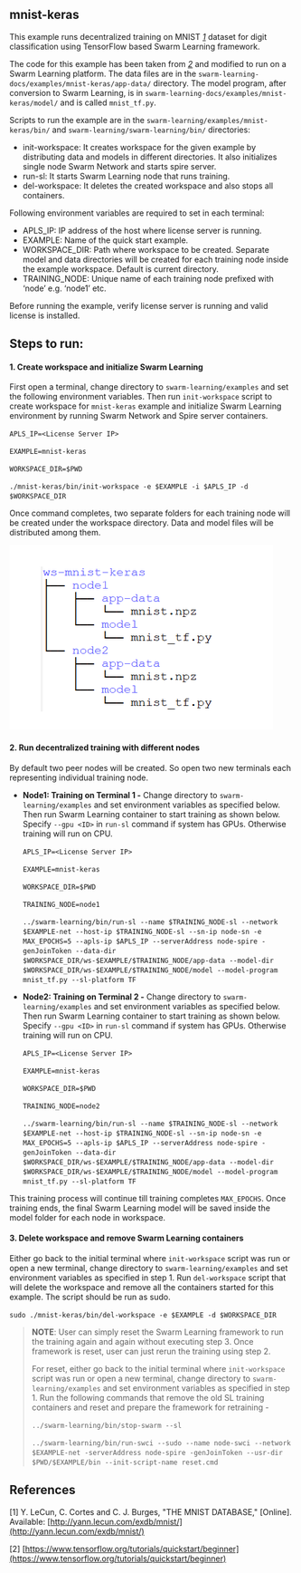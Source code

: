 ## mnist-keras
   
This example runs decentralized training on MNIST *[1](README.md#References)* dataset for digit classification using TensorFlow based Swarm Learning framework.

The code for this example has been taken from *[2](README.md#References)* and modified to run on a Swarm Learning platform. The data files are in the ``swarm-learning-docs/examples/mnist-keras/app-data/`` directory. The model program, after conversion to Swarm Learning, is in ``swarm-learning-docs/examples/mnist-keras/model/`` and is called ``mnist_tf.py``. 

Scripts to run the example are in the ``swarm-learning/examples/mnist-keras/bin/`` and ``swarm-learning/swarm-learning/bin/`` directories:
- init-workspace: It creates workspace for the given example by distributing data and models in different directories. It also initializes single node Swarm Network and starts spire server.
- run-sl: It starts Swarm Learning node that runs training.
- del-workspace: It deletes the created workspace and also stops all containers.
  
Following environment variables are required to set in each terminal:
-	APLS_IP: IP address of the host where license server is running. 
-	EXAMPLE: Name of the quick start example.
-	WORKSPACE_DIR: Path where workspace to be created. Separate model and data directories will be created for each training node inside the example workspace. Default is current directory.
-	TRAINING_NODE: Unique name of each training node prefixed with ‘node’ e.g. ‘node1’ etc.

Before running the example, verify license server is running and valid license is installed.

## Steps to run:
#### 1.	Create workspace and initialize Swarm Learning 
First open a terminal, change directory to ``swarm-learning/examples`` and set the following environment variables. Then run ``init-workspace`` script to create workspace for ``mnist-keras`` example and initialize Swarm Learning environment by running Swarm Network and Spire server containers.

   ``APLS_IP=<License Server IP>``
   
   ``EXAMPLE=mnist-keras``

   ``WORKSPACE_DIR=$PWD``

   ``./mnist-keras/bin/init-workspace -e $EXAMPLE -i $APLS_IP -d $WORKSPACE_DIR``

   Once command completes, two separate folders for each training node will be created under the workspace directory. Data and model files will be distributed among them.

   ![mnist-keras-workspace](../figs/mnist-keras-workspace.png)
   
#### 2.	Run decentralized training with different nodes
By default two peer nodes will be created.  So open two new terminals each representing individual training node. 

-	**Node1: Training on Terminal 1 -**
Change directory to ``swarm-learning/examples`` and set environment variables as specified below. Then run Swarm Learning container to start training as shown below. Specify ``--gpu <ID>`` in ``run-sl`` command if system has GPUs. Otherwise training will run on CPU.
   
    ``APLS_IP=<License Server IP>``
   
    ``EXAMPLE=mnist-keras``

    ``WORKSPACE_DIR=$PWD``

    ``TRAINING_NODE=node1``

    ``../swarm-learning/bin/run-sl --name $TRAINING_NODE-sl --network $EXAMPLE-net --host-ip $TRAINING_NODE-sl --sn-ip node-sn -e MAX_EPOCHS=5 --apls-ip $APLS_IP --serverAddress node-spire -genJoinToken --data-dir $WORKSPACE_DIR/ws-$EXAMPLE/$TRAINING_NODE/app-data --model-dir $WORKSPACE_DIR/ws-$EXAMPLE/$TRAINING_NODE/model --model-program mnist_tf.py --sl-platform TF``
  
-	**Node2: Training on Terminal 2 -**
Change directory to ``swarm-learning/examples`` and set environment variables as specified below. Then run Swarm Learning container to start training as shown below. Specify ``--gpu <ID>`` in ``run-sl`` command if system has GPUs. Otherwise training will run on CPU.
   
    ``APLS_IP=<License Server IP>``
   
    ``EXAMPLE=mnist-keras``

    ``WORKSPACE_DIR=$PWD``

    ``TRAINING_NODE=node2``

    ``../swarm-learning/bin/run-sl --name $TRAINING_NODE-sl --network $EXAMPLE-net --host-ip $TRAINING_NODE-sl --sn-ip node-sn -e MAX_EPOCHS=5 --apls-ip $APLS_IP --serverAddress node-spire -genJoinToken --data-dir $WORKSPACE_DIR/ws-$EXAMPLE/$TRAINING_NODE/app-data --model-dir $WORKSPACE_DIR/ws-$EXAMPLE/$TRAINING_NODE/model --model-program mnist_tf.py --sl-platform TF``
   
This training process will continue till training completes ``MAX_EPOCHS``. Once training ends, the final Swarm Learning model will be saved inside the model folder for each node in workspace. 
  
#### 3.	Delete workspace and remove Swarm Learning containers
Either go back to the initial terminal where ``init-workspace`` script was run or open a new terminal, change directory to ``swarm-learning/examples`` and set environment variables as specified in step 1. Run ``del-workspace`` script that will delete the workspace and remove all the containers started for this example. The script should be run as sudo.

   ``sudo ./mnist-keras/bin/del-workspace -e $EXAMPLE -d $WORKSPACE_DIR``

  >**NOTE**: User can simply reset the Swarm Learning framework to run the training again and again without executing step 3. Once framework is reset, user can just rerun the training using step 2.
  >
  >For reset, either go back to the initial terminal where ``init-workspace`` script was run or open a new terminal, change directory to ``swarm-learning/examples`` and set environment variables as specified in step 1. Run the following commands that remove the old SL training containers and reset and prepare the framework for retraining -
  >
  >``../swarm-learning/bin/stop-swarm --sl``
  >
  >``../swarm-learning/bin/run-swci --sudo --name node-swci --network $EXAMPLE-net -serverAddress node-spire -genJoinToken --usr-dir $PWD/$EXAMPLE/bin --init-script-name reset.cmd``

## References
[1]	Y. LeCun, C. Cortes and C. J. Burges, "THE MNIST DATABASE," [Online]. Available: [http://yann.lecun.com/exdb/mnist/](http://yann.lecun.com/exdb/mnist/)

[2] [https://www.tensorflow.org/tutorials/quickstart/beginner](https://www.tensorflow.org/tutorials/quickstart/beginner)
